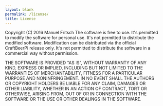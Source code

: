 ```yaml
---
layout: blank
permalink: /license/
title: License
---
```


Copyright (C) 2016 Manuel Fritsch
The software is free to use. It's permitted to modify the software for personal use.
It's not permitted to distribute the modified software. Modification can be
distributed via the official CraftBeerPi release only. It's not permitted to distribute
the software in a commercial way without permission.

THE SOFTWARE IS PROVIDED "AS IS", WITHOUT WARRANTY OF ANY KIND, EXPRESS OR IMPLIED,
INCLUDING BUT NOT LIMITED TO THE WARRANTIES OF MERCHANTABILITY,
FITNESS FOR A PARTICULAR PURPOSE AND NONINFRINGEMENT.
IN NO EVENT SHALL THE AUTHORS OR COPYRIGHT HOLDERS BE LIABLE FOR ANY
CLAIM, DAMAGES OR OTHER LIABILITY, WHETHER IN AN ACTION OF CONTRACT,
TORT OR OTHERWISE, ARISING FROM, OUT OF OR IN CONNECTION WITH THE
SOFTWARE OR THE USE OR OTHER DEALINGS IN THE SOFTWARE.
